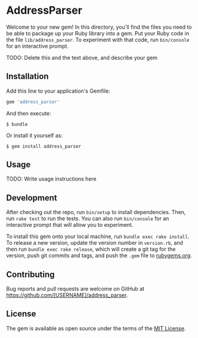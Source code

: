# AddressParser

Welcome to your new gem! In this directory, you'll find the files you need to be able to package up your Ruby library into a gem. Put your Ruby code in the file `lib/address_parser`. To experiment with that code, run `bin/console` for an interactive prompt.

TODO: Delete this and the text above, and describe your gem

## Installation

Add this line to your application's Gemfile:

```ruby
gem 'address_parser'
```

And then execute:

    $ bundle

Or install it yourself as:

    $ gem install address_parser

## Usage

TODO: Write usage instructions here

## Development

After checking out the repo, run `bin/setup` to install dependencies. Then, run `rake test` to run the tests. You can also run `bin/console` for an interactive prompt that will allow you to experiment.

To install this gem onto your local machine, run `bundle exec rake install`. To release a new version, update the version number in `version.rb`, and then run `bundle exec rake release`, which will create a git tag for the version, push git commits and tags, and push the `.gem` file to [rubygems.org](https://rubygems.org).

## Contributing

Bug reports and pull requests are welcome on GitHub at https://github.com/[USERNAME]/address_parser.


## License

The gem is available as open source under the terms of the [MIT License](http://opensource.org/licenses/MIT).

